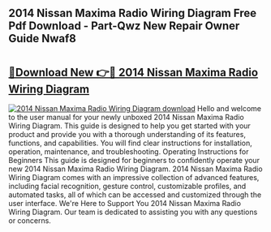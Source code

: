 ## 2014 Nissan Maxima Radio Wiring Diagram Free Pdf Download - Part-Qwz New Repair Owner Guide Nwaf8

# <h2><a href="http://dfpnmgo.blite.top/?on=2014+Nissan+Maxima+Radio+Wiring+Diagram">🔗Download New 👉🔴 2014 Nissan Maxima Radio Wiring Diagram</a></h2>

[![2014 Nissan Maxima Radio Wiring Diagram download](https://i.imgur.com/lujVjoI.png)](http://dfpnmgo.blite.top/?on=2014+Nissan+Maxima+Radio+Wiring+Diagram)
Hello and welcome to the user manual for your newly unboxed 2014 Nissan Maxima Radio Wiring Diagram. This guide is designed to help you get started with your product and provide you with a thorough understanding of its features, functions, and capabilities. You will find clear instructions for installation, operation, maintenance, and troubleshooting. Operating Instructions for Beginners This guide is designed for beginners to confidently operate your new 2014 Nissan Maxima Radio Wiring Diagram. 2014 Nissan Maxima Radio Wiring Diagram comes with an impressive collection of advanced features, including facial recognition, gesture control, customizable profiles, and automated tasks, all of which can be accessed and customized through the user interface. We're Here to Support You 2014 Nissan Maxima Radio Wiring Diagram. Our team is dedicated to assisting you with any questions or concerns.
